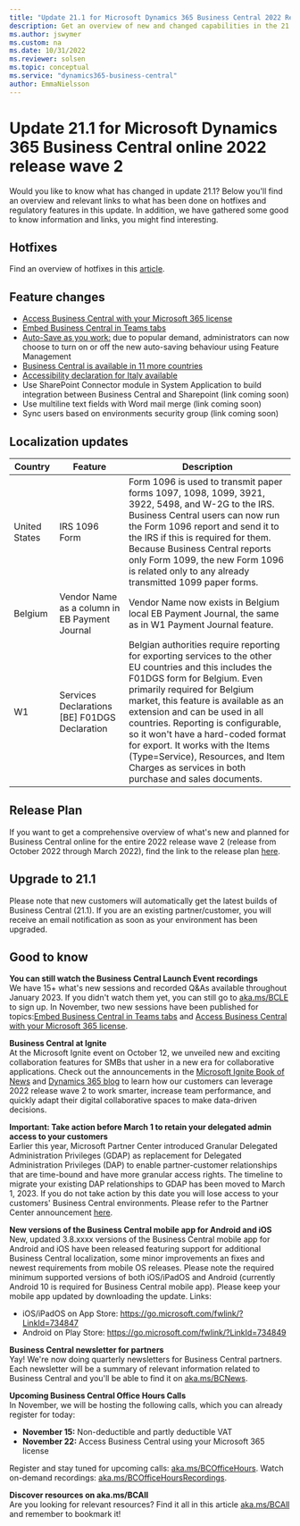 ```yaml
---
title: "Update 21.1 for Microsoft Dynamics 365 Business Central 2022 Release Wave 2"
description: Get an overview of new and changed capabilities in the 21.1 update of Business Central online, which is part of 2022 release wave 2.
ms.author: jswymer
ms.custom: na
ms.date: 10/31/2022
ms.reviewer: solsen
ms.topic: conceptual
ms.service: "dynamics365-business-central"
author: EmmaNielsson
---
```


# Update 21.1 for Microsoft Dynamics 365 Business Central online 2022 release wave 2

Would you like to know what has changed in update 21.1? Below you'll find an overview and relevant links to what has been done on hotfixes and regulatory features in this update. In addition, we have gathered some good to know information and links, you might find interesting.

## Hotfixes

Find an overview of hotfixes in this [article](https://support.microsoft.com/topic/update-21-1-for-microsoft-dynamics-365-business-central-on-premises-2022-release-wave-2-application-build-21-1-48638-platform-build-21-0-48504-9c9a44f0-ae4f-4d98-82e3-a781399b3de2).

## Feature changes

- [Access Business Central with your Microsoft 365 license](/dynamics365-release-plan/2022wave2/smb/dynamics365-business-central/access-business-central-365-license)
-  [Embed Business Central in Teams tabs](/dynamics365-release-plan/2022wave2/smb/dynamics365-business-central/embed-business-central-teams-tabs)
- [Auto-Save as you work:](/dynamics365-release-plan/2022wave2/smb/dynamics365-business-central/auto-save-as-work) due to popular demand, administrators can now choose to turn on or off the new auto-saving behaviour using Feature Management
- [Business Central is available in 11 more countries](/dynamics365-release-plan/2022wave2/smb/dynamics365-business-central/planned-features#country-and-regional)
- [Accessibility declaration for Italy available](/dynamics365-release-plan/2022wave2/smb/dynamics365-business-central/accessibility-declaration-italy)
- Use SharePoint Connector module in System Application to build integration between Business Central and Sharepoint (link coming soon)
- Use multiline text fields with Word mail merge (link coming soon)
- Sync users based on environments security group (link coming soon)


## Localization updates

| Country| Feature  |Description|
|-------------|--------------|--------------|
|United States | IRS 1096 Form | Form 1096 is used to transmit paper forms 1097, 1098, 1099, 3921, 3922, 5498, and W-2G to the IRS. Business Central users can now run the Form 1096 report and send it to the IRS if this is required for them. Because Business Central reports only Form 1099, the new Form 1096 is related only to any already transmitted 1099 paper forms. |
| Belgium | Vendor Name as a column in EB Payment Journal | Vendor Name now exists in Belgium local EB Payment Journal, the same as in W1 Payment Journal feature.|
| W1 | Services Declarations [BE] F01DGS Declaration | Belgian authorities require reporting for exporting services to the other EU countries and this includes the F01DGS form for Belgium. Even primarily required for Belgium market, this feature is available as an extension and can be used in all countries. Reporting is configurable, so it won't have a hard-coded format for export. It works with the Items (Type=Service), Resources, and Item Charges as services in both purchase and sales documents.|




## Release Plan

If you want to get a comprehensive overview of what's new and planned for Business Central online for the entire 2022 release wave 2 (release from October 2022 through  March 2022), find the link to the release plan [here](/dynamics365-release-plan/2022wave2/smb/dynamics365-business-central/planned-features).

## Upgrade to 21.1

Please note that new customers will automatically get the latest builds of Business Central (21.1). If you are an existing partner/customer, you will receive an email notification as soon as your environment has been upgraded.

## Good to know

**You can still watch the Business Central Launch Event recordings**  
We have 15+ what's new sessions and recorded Q&As available throughout January 2023. If you didn't watch them yet, you can still go to [aka.ms/BCLE](https://aka.ms/BCLE) to sign up. In November, two new sessions have been published for topics:[Embed Business Central in Teams tabs](https://app.hopin.com/events/business-central-launch-event/expo/815575) and [Access Business Central with your Microsoft 365 license](https://app.hopin.com/events/business-central-launch-event/expo/815576). 

**Business Central at Ignite**  
At the Microsoft Ignite event on October 12, we unveiled new and exciting collaboration features for SMBs that usher in a new era for collaborative applications. Check out the announcements in the [Microsoft Ignite Book of News](https://news.microsoft.com/ignite-2022-book-of-news/#a-312-microsoft-teams-customers-to-receive-access-to-business-central-data-at-no-extra-cost) and [Dynamics 365 blog](https://cloudblogs.microsoft.com/dynamics365/bdm/2022/10/12/live-from-microsoft-ignite-2022-introducing-new-ai-automation-and-collaboration-capabilities-for-dynamics-365/) to learn how our customers can leverage 2022 release wave 2 to work smarter, increase team performance, and quickly adapt their digital collaborative spaces to make data-driven decisions.

**Important: Take action before March 1 to retain your delegated admin access to your customers**  
Earlier this year, Microsoft Partner Center introduced Granular Delegated Administration Privileges (GDAP) as replacement for Delegated Administration Privileges (DAP) to enable partner-customer relationships that are time-bound and have more granular access rights. The timeline to migrate your existing DAP relationships to GDAP has been moved to March 1, 2023. If you do not take action by this date you will lose access to your customers' Business Central environments. Please refer to the Partner Center announcement [here](https://learn.microsoft.com/partner-center/announcements/2022-october#17).

**New versions of the Business Central mobile app for Android and iOS**  
New, updated 3.8.xxxx versions of the Business Central mobile app for Android and iOS have been released featuring support for additional Business Central localization, some minor improvements an fixes and newest requirements from mobile OS releases. Please note the required minimum supported versions of both iOS/iPadOS and Android (currently Android 10 is required for Business Central mobile app). Please keep your mobile app updated by downloading the update. Links: 
- iOS/iPadOS on App Store: https://go.microsoft.com/fwlink/?LinkId=734847
- Android on Play Store: https://go.microsoft.com/fwlink/?LinkId=734849



**Business Central newsletter for partners**  
Yay! We're now doing quarterly newsletters for Business Central partners. Each newsletter will be a summary of relevant information related to Business Central and you'll be able to find it on [aka.ms/BCNews](https://aka.ms/BCNews).

**Upcoming Business Central Office Hours Calls**  
In November, we will be hosting the following calls, which you can already register for today:

- **November 15:** Non-deductible and partly deductible VAT 
- **November 22:** Access Business Central using your Microsoft 365 license

Register and stay tuned for upcoming calls: [aka.ms/BCOfficeHours](https://aka.ms/BCOfficeHours). Watch on-demand recordings: [aka.ms/BCOfficeHoursRecordings](https://aka.ms/BCOfficeHoursRecordings). 

**Discover resources on aka.ms/BCAll**  
Are you looking for relevant resources? Find it all in this article [aka.ms/BCAll](https://aka.ms/BCAll) and remember to bookmark it!